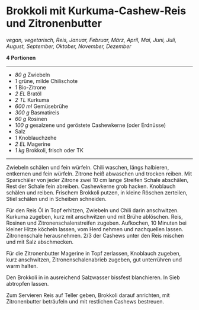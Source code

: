 # Brokkoli mit Kurkuma-Cashew-Reis und Zitronenbutter

*vegan, vegetarisch, Reis, Januar, Februar, März, April, Mai, Juni, Juli, August, September, Oktober, November, Dezember*

**4 Portionen**

---

- *80 g* Zwiebeln
- *1* grüne, milde Chilischote
- *1* Bio-Zitrone
- *2 EL* Bratöl
- *2 TL* Kurkuma
- *600 ml* Gemüsebrühe
- *300 g* Basmatireis
- *60 g* Rosinen
- *100 g* gesalzene und geröstete Cashewkerne (oder Erdnüsse)
- Salz
- *1* Knoblauchzehe
- *2 EL* Magerine
- *1 kg* Brokkoli, frisch oder TK

---

Zwiebeln schälen und fein würfeln. Chili waschen, längs halbieren, entkernen und fein würfeln. Zitrone heiß abwaschen und trocken reiben. Mit Sparschäler von jeder Zitrone zwei 10 cm lange Streifen Schale abschälen, Rest der Schale fein abreiben. Cashewkerne grob hacken. Knoblauch schälen und reiben. Frischem Brokkoli putzen, in kleine Röschen zerteilen, Stiel schälen und in Scheiben schneiden.

Für den Reis Öl in Topf erhitzen, Zwiebeln und Chili darin anschwitzen. Kurkuma zugeben, kurz mit anschwitzen und mit Brühe ablöschen. Reis, Rosinen und Zitronenschalenstreifen zugeben. Aufkochen, 10 Minuten bei kleiner Hitze köcheln lassen, vom Herd nehmen und nachquellen lassen. Zitronenschale herausnehmen. 2/3 der Cashews unter den Reis mischen und mit Salz abschmecken.

Für die Zitronenbutter Magerine in Topf zerlassen, Knoblauch zugeben, kurz anschwitzen, Zitronenschalenabrieb zugeben, gut unterrühren und warm halten.

Den Brokkoli in in ausreichend Salzwasser bissfest blanchieren. In Sieb abtropfen lassen.

Zum Servieren Reis auf Teller geben, Brokkoli darauf anrichten, mit Zitronenbutter beträufeln und mit restlichen Cashews bestreuen.
